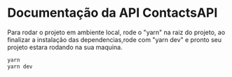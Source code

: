 # Documentação da API ContactsAPI

Para rodar o projeto em ambiente local, rode o "yarn" na raiz do projeto, ao finalizar a instalação das dependencias,rode com "yarn dev" e pronto seu projeto estara rodando na sua maquina.

```sh
yarn
yarn dev
```
